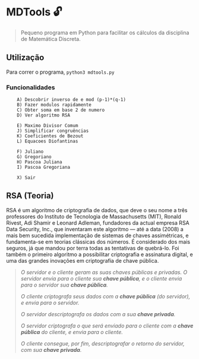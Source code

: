 # MDTools :unlock:
> Pequeno programa em Python para facilitar os cálculos da disciplina de Matemática Discreta.

## Utilização

Para correr o programa, `python3 mdtools.py`

### Funcionalidades

        A) Descobrir inverso de e mod (p-1)*(q-1)
        B) Fazer modulos rapidamente
        C) Obter soma em base 2 de numero
        D) Ver algoritmo RSA 
        
        E) Maximo Divisor Comum
        J) Simplificar congruências
        K) Coeficientes de Bezout
        L) Equacoes Diofantinas

        F) Juliano
        G) Gregoriano
        H) Pascoa Juliana
        I) Pascoa Gregoriana

        X) Sair

## RSA (Teoria)

RSA é um algoritmo de criptografia de dados, que deve o seu nome a três professores do Instituto de Tecnologia de Massachusetts (MIT), Ronald Rivest, Adi Shamir e Leonard Adleman, fundadores da actual empresa RSA Data Security, Inc., que inventaram este algoritmo — até a data (2008) a mais bem sucedida implementação de sistemas de chaves assimétricas, e fundamenta-se em teorias clássicas dos números. É considerado dos mais seguros, já que mandou por terra todas as tentativas de quebrá-lo. Foi também o primeiro algoritmo a possibilitar criptografia e assinatura digital, e uma das grandes inovações em criptografia de chave pública.

> _O servidor e o cliente geram as suas chaves públicas e privadas. O servidor envia para o cliente sua_ **_chave pública_**_, e o cliente
> envia para o servidor sua_ **_chave pública_**_._
> 
> _O cliente criptografa seus dados com a_ **_chave pública_** _(do servidor),_  _e envia para o servidor._
> 
> _O servidor descriptografa os dados com a sua_ **_chave privada_**_._
> 
> _O servidor criptografa o que será enviado para o cliente com a_ **_chave pública_** _do cliente, e envia para o cliente._
>
>_O cliente consegue, por fim, descriptografar o retorno do servidor, com sua_ **_chave privada_**_._


